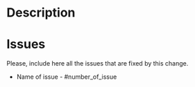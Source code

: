 # Description

# Issues

Please, include here all the issues that are fixed by this change.

- Name of issue - #number_of_issue
